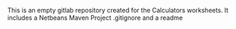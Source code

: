 This is an empty gitlab repository created for the Calculators worksheets. It includes a Netbeans Maven Project .gitignore and a readme